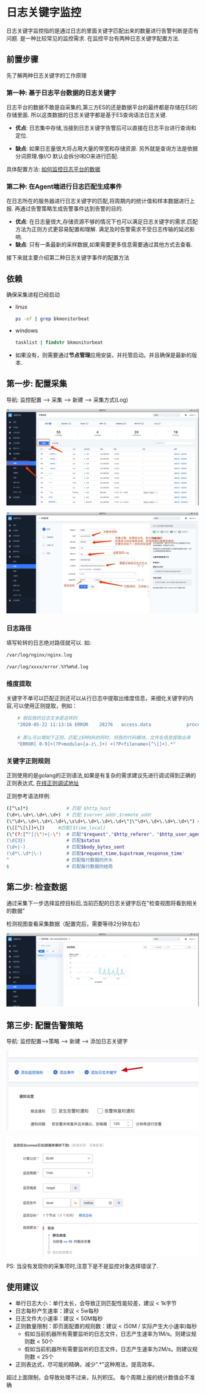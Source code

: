 # 日志关键字监控

日志关键字监控指的是通过日志的里面关键字匹配出来的数量进行告警判断是否有问题. 是一种比较常见的监控需求. 在监控平台有两种日志关键字配置方法. 

## 前置步骤

先了解两种日志关键字的工作原理

### 第一种: 基于日志平台数据的日志关键字

日志平台的数据不敢是自采集的,第三方ES的还是数据平台的最终都是存储在ES的存储里面. 所以这类数据的日志关键字都是基于ES查询语法日志关键.

* **优点**: 日志集中存储,当接到日志关键字告警后可以直接在日志平台进行查询和定位. 

* **缺点**: 如果日志量很大将占用大量的带宽和存储资源. 另外就是查询方法是依据分词原理.像I/O 默认会拆分I和O来进行匹配. 

具体配置方法: [如何监控日志平台的数据](log_monitor.md)

### 第二种: 在Agent端进行日志匹配生成事件

在日志所在的服务器进行日志关键字的匹配,将周期内的统计值和样本数据进行上报. 再通过告警策略生成告警事件达到告警的目的. 

* **优点**: 在日志量很大,存储资源不够的情况下也可以满足日志关键字的需求.匹配方法为正则方式更容易配置和理解. 满足及时告警需求不受日志传输的延迟影响. 
* **缺点**: 只有一条最新的采样数据,如果需要更多信息需要通过其他方式去查看. 

接下来就主要介绍第二种日志关键字事件的配置方法

## 依赖 

 确保采集进程已经启动

- linux

    ```bash
    ps -ef | grep bkmonitorbeat
    ```

- windows

    ```bat
    tasklist | findstr bkmonitorbeat
    ```
    
- 如果没有，则需要通过**节点管理**应用安装，并托管启动。并且确保是最新的版本. 

##  第一步: 配置采集

导航: 监控配置 --> 采集 --> 新建  --> 采集方式(Log)

![-w2020](media/15909118691554.jpg)

![-w2020](media/15909118752709.jpg)

### 日志路径

填写轮转的日志绝对路径就可以. 如:

```bash
/var/log/nginx/nginx.log 
```

```bash
/var/log/xxxx/error.%Y%m%d.log
```

### 维度提取

关键字不单可以匹配正则还可以从行日志中提取出维度信息，来细化关键字的内容,可以使用正则提取，例如：

```bash
    # 假如我的日志文本是这样的
    "2020-05-22 11:13:16 ERROR    28276   access.data             processor.py[172] strategy(503),item(504) query records error, System Request 'metadata_v3' error"
        
    # 那么可以填如下正则，匹配上ERROR的同时，将我的代码模块、文件名信息提取出来
    "ERROR[ 0-9]+(?P<module>[a-z\.]+) +(?P<filename>[^\[]+).*"
```


### 关键字正则规则 

正则使用的是golang的正则语法,如果是有复杂的需求建议先进行调试得到正确的正则表达式, [在线正则调试地址](https://www.debuggex.com/)

正则参考语法样例:

```bash
([^\s]*)              # 匹配 $http_host
(\d+\.\d+\.\d+\.\d+)  # 匹配 $server_addr,$remote_addr
(\"\d+\.\d+\.\d+\.\d+\,\s\d+\.\d+\.\d+\.\d+\"|\"\d+\.\d+\.\d+\.\d+\") #匹配 "$http_x_forwarded_for"
(\[[^\[\]]+\])     #匹配[$time_local]
(\"(?:[^"]|\")+|-\")  # 匹配"$request","$http_referer"，"$http_user_agent"
(\d{3})               # 匹配$status
(\d+|-)               # 匹配$body_bytes_sent
(\d*\.\d*|\-)         # 匹配$request_time,$upstream_response_time'
^                     # 匹配每行数据的开头
$                     # 匹配每行数据的结局
```

## 第二步: 检查数据

通过采集下一步选择监控目标后,当前匹配的日志关键字后在"检查视图将看到相关的数据"

检测视图查看采集数据（配置完后，需要等待2分钟左右）

![-w2020](media/15909127206617.jpg)

## 第三步: 配置告警策略

导航: 监控配置-->策略 --> 新建  --> 添加日志关键字

![-w2020](media/15909129966137.jpg)

![-w2020](media/15909131308756.jpg)


PS: 当没有发现你的采集项时,注意下是不是监控对象选择错误了. 


## 使用建议

- 单行日志大小：单行太长，会导致正则匹配性能较差，建议 < 1k字节
- 日志每秒产生速率：建议 < 5w每秒
- 日志文件大小速率：建议 < 50M每秒
- 正则数量限制：即页面配置的规则数：建议 < (50M / 实际产生大小速率)每秒
    - 假如当前机器所有需要监听的日志文件，日志产生速率为1M/s。则建议规则数 < 50个
    - 假如当前机器所有需要监听的日志文件，日志产生速率为2M/s。则建议规则数 < 25个
- 正则表达式，尽可能的精确，减少".*"这种用法，提高效率。

超过上面限制，会导致处理不过来，队列积压。 每个周期上报的统计数值会不准确




